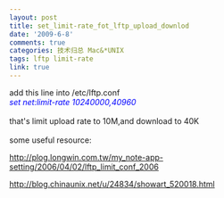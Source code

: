 ```yaml
---
layout: post
title: set_limit-rate_fot_lftp_upload_downlod
date: '2009-6-8'
comments: true
categories: 技术归总 Mac&*UNIX
tags: lftp limit-rate
link: true
---
```

<p>add this line into /etc/lftp.conf<br />
<font color="#0000ff"><em>set net:limit-rate 10240000,40960</em></font><br />
<br />
that's limit upload rate to 10M,and download to 40K<br />
<br />
some useful resource:</p>
<p><a href="http://plog.longwin.com.tw/my_note-app-setting/2006/04/02/lftp_limit_conf_2006">http://plog.longwin.com.tw/my_note-app-setting/2006/04/02/lftp_limit_conf_2006</a></p>
<p><a href="http://blog.chinaunix.net/u/24834/showart_520018.html">http://blog.chinaunix.net/u/24834/showart_520018.html</a></p>
<p>&nbsp;</p>
<p><span style="border-collapse: separate; color: rgb(0, 0, 0); font-family: Simsun; font-size: 16px; font-style: normal; font-variant: normal; font-weight: normal; letter-spacing: normal; line-height: normal; orphans: 2; text-indent: 0px; text-transform: none; white-space: normal; widows: 2; word-spacing: 0px;" class="Apple-style-span"><span style="font-family: -webkit-monospace; font-size: 10px; line-height: 22px; text-align: justify;" class="Apple-style-span"><br />
</span></span></p>

